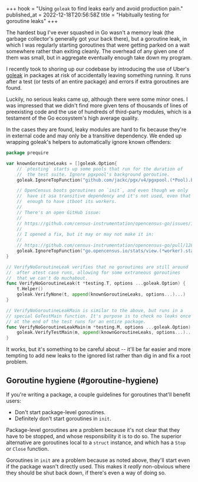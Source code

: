 +++
hook = "Using `goleak` to find leaks early and avoid production pain."
published_at = 2022-12-18T20:56:58Z
title = "Habitually testing for goroutine leaks"
+++

The hardest bug I've ever squashed in Go wasn't a memory leak (the garbage collector's generally got your back there), but a goroutine leak, in which I was regularly starting goroutines that were getting parked on a wait somewhere rather than exiting cleanly. The overhead of any given one of them was small, but in aggregate eventually enough take down my program.

I recently took to shoring up our codebase by introducing the use of Uber's [goleak](https://github.com/uber-go/goleak) in packages at risk of accidentally leaving something running. It runs after a test (or tests of an entire package) and errors if extra goroutines are found.

Luckily, no serious leaks came up, although there were some minor ones. I was impressed that we didn't find more given tens of thousands of lines of preexisting code and the use of hundreds of third-party modules, which is a testament of the Go ecosystem's high average quality.

In the cases they are found, leaky modules are hard to fix because they're in external code and may only be a transitive dependency. We ended up wrapping goleak's helpers to automatically ignore known offenders:

``` go
package prequire

var knownGoroutineLeaks = []goleak.Option{
    // `ptesting` starts up some pools that run for the duration of
    //  the test suite. Ignore pgxpool's background goroutine.
    goleak.IgnoreTopFunction("github.com/jackc/pgx/v4/pgxpool.(*Pool).backgroundHealthCheck"),

    // OpenCensus boots goroutines on `init`, and even though we only
    //  have it asa transitive dependency and it's not used, even that's
    //  enough to have itboot its workers.
    //
    // There's an open GitHub issue:
    //
    // https://github.com/census-instrumentation/opencensus-go/issues/1191
    //
    // I opened a fix, but it may or may not make it in:
    //
    // https://github.com/census-instrumentation/opencensus-go/pull/1287
    goleak.IgnoreTopFunction("go.opencensus.io/stats/view.(*worker).start"),
}

// VerifyNoGoroutineLeak verifies that no goroutines are still around
//  after atest case runs, allowing for some extraneous goroutines
//  that we can't do muchabout.
func VerifyNoGoroutineLeak(t *testing.T, options ...goleak.Option) {
    t.Helper()
    goleak.VerifyNone(t, append(knownGoroutineLeaks, options...)...)
}

// VerifyNoGoroutineLeakMain is similar to the above, but runs in a
// special GoTestMain function. It's purpose is to check no leaks once
// at the end of the test runs for an entire package.
func VerifyNoGoroutineLeakMain(m *testing.M, options ...goleak.Option) {
    goleak.VerifyTestMain(m, append(knownGoroutineLeaks, options...)...)
}
```

It works, but it's something to be careful about -- it'll be far easier and more tempting to add new leaks to the ignored list rather than dig in and fix a root problem.

## Goroutine hygiene (#goroutine-hygiene)

If you're writing a package, a couple guidelines for goroutines that'll benefit users:

* Don't start package-level goroutines.
* Definitely don't start goroutines in `init`.

Package-level goroutines are a problem because it's not clear that they have to be stopped, and whose responsibility it is to do so. The superior alternative are goroutines local to a `struct` instance, and which has a `Stop` or `Close` function.

Goroutines in `init` are a problem because as noted above, they'll start even if the package wasn't directly used. This makes it _really_ non-obvious where they should be shut back down, if there's even a way of doing so.

